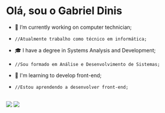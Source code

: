 # Olá, sou o Gabriel Dinis

- 🔧 I’m currently working on computer technician;
-     //Atualmente trabalho como técnico em informática;

- 🎓 I have a degree in Systems Analysis and Development;
-     //Sou formado em Análise e Desenvolvimento de Sistemas;

- 🌱 I'm learning to develop front-end;
-     //Estou aprendendo a desenvolver front-end;



<div style="display: inline_block"><br>
  <a href="https://instagram.com/dinismaker" target="_blank"><img src="https://img.shields.io/badge/-Instagram-%23c1008a?style=for-the-badge&logo=instagram&logoColor=white" target="_blank"></a>
  <a href = "mailto:gabrieldinisdecamargo@hotmail.com"><img src="https://img.shields.io/badge/-Email-%23333?style=for-the-badge&logo=gmail&logoColor=white" target="_blank"></a>

  
</div>

